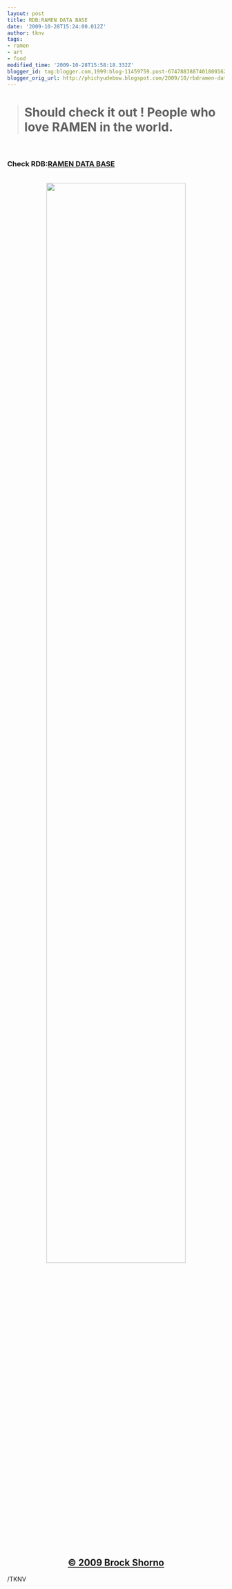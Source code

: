 ```yaml
---
layout: post
title: RDB:RAMEN DATA BASE
date: '2009-10-28T15:24:00.012Z'
author: tknv
tags:
- ramen
- art
- food
modified_time: '2009-10-28T15:58:18.332Z'
blogger_id: tag:blogger.com,1999:blog-11459759.post-6747883887401800162
blogger_orig_url: http://phichyudebow.blogspot.com/2009/10/rbdramen-data-base.html
---
```


<blockquote><h1>Should check it out ! People who love RAMEN in the world.</h1></blockquote><br /><h3>Check RDB:<a href="http://ramendb.supleks.jp/">RAMEN DATA BASE</a></h3><br /><a onblur="try {parent.deselectBloggerImageGracefully();} catch(e) {}" href="http://brockshorno.net/files/books/HitBookStimulus02.jpg"><img style="display:block; margin:0px auto 10px; text-align:center;cursor:pointer; cursor:hand;width: 80%; height: 80%;" src="http://brockshorno.net/files/books/HitBookStimulus02.jpg" border="0" alt="" /></a><br /><center><h2><a href="http://brockshorno.net/">© 2009 Brock Shorno</a></h2></center><div class="blogger-post-footer">/TKNV</div>